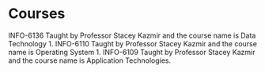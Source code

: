 # Courses
INFO-6136
Taught by Professor Stacey Kazmir and the course name is Data Technology 1. 
INFO-6110
Taught by Professor Stacey Kazmir and the course name is Operating System 1.
INFO-6109
Taught by Professor Stacey Kazmir and the course name is Application Technologies.
